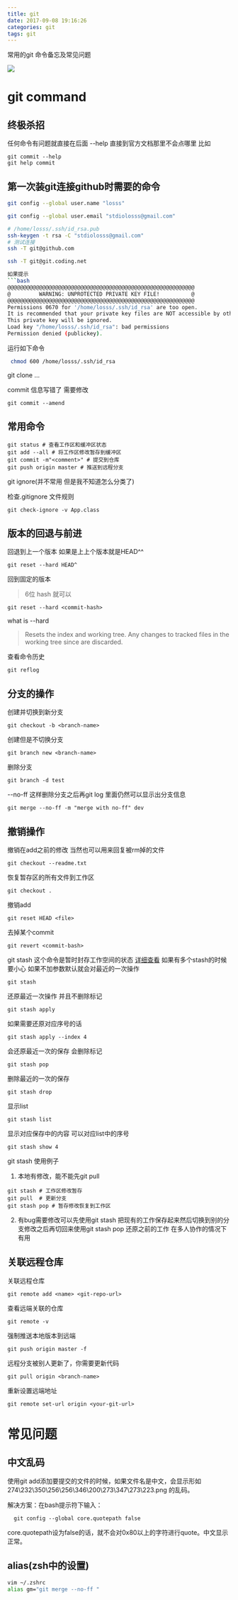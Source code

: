```yaml
---
title: git
date: 2017-09-08 19:16:26
categories: git
tags: git
---
```

常用的git 命令备忘及常见问题
<!--more-->
![](http://losssblog.oss-cn-hangzhou.aliyuncs.com/git-commands/1.png)
# git command
## 终极杀招
任何命令有问题就直接在后面 --help 直接到官方文档那里不会点哪里
比如
```
git commit --help
git help commit
```
## 第一次装git连接github时需要的命令
```bash
git config --global user.name "losss"

git config --global user.email "stdiolosss@gmail.com"  

# /home/losss/.ssh/id_rsa.pub
ssh-keygen -t rsa -C "stdiolosss@gmail.com"
# 测试连接
ssh -T git@github.com

ssh -T git@git.coding.net

如果提示
```bash
@@@@@@@@@@@@@@@@@@@@@@@@@@@@@@@@@@@@@@@@@@@@@@@@@@@@@@@@@@@
@         WARNING: UNPROTECTED PRIVATE KEY FILE!          @
@@@@@@@@@@@@@@@@@@@@@@@@@@@@@@@@@@@@@@@@@@@@@@@@@@@@@@@@@@@
Permissions 0670 for '/home/losss/.ssh/id_rsa' are too open.
It is recommended that your private key files are NOT accessible by others.
This private key will be ignored.
Load key "/home/losss/.ssh/id_rsa": bad permissions
Permission denied (publickey).
```
运行如下命令
```bash
 chmod 600 /home/losss/.ssh/id_rsa
```

git clone ...

commit 信息写错了 需要修改
```
git commit --amend
```
## 常用命令
```
git status # 查看工作区和缓冲区状态
git add --all # 将工作区修改暂存到缓冲区
git commit -m"<comment>" # 提交到仓库
git push origin master # 推送到远程分支
```

git ignore(并不常用 但是我不知道怎么分类了)

检查.gitignore 文件规则
```
git check-ignore -v App.class
```
## 版本的回退与前进
回退到上一个版本 如果是上上个版本就是HEAD^^
```
git reset --hard HEAD^
```

回到固定的版本
> 6位 hash 就可以
```
git reset --hard <commit-hash>
```

what is --hard
> Resets the index and working tree. Any changes to tracked files in the working tree since <commit> are discarded.

查看命令历史
```
git reflog
```

## 分支的操作
创建并切换到新分支
```
git checkout -b <branch-name>
```
创建但是不切换分支
```
git branch new <branch-name>
```

删除分支
```
git branch -d test
```

--no-ff 这样删除分支之后再git log 里面仍然可以显示出分支信息
```
git merge --no-ff -m "merge with no-ff" dev
```

## 撤销操作
撤销在add之前的修改 当然也可以用来回复被rm掉的文件
```
git checkout --readme.txt
```

恢复暂存区的所有文件到工作区
```
git checkout .
```

撤销add
```
git reset HEAD <file>
```

去掉某个commit
```
git revert <commit-bash>
```

git stash
这个命令是暂时封存工作空间的状态 [详细查看](https://www.liaoxuefeng.com/wiki/0013739516305929606dd18361248578c67b8067c8c017b000/00137602359178794d966923e5c4134bc8bf98dfb03aea3000)
如果有多个stash的时候要小心 如果不加参数默认就会对最近的一次操作
```
git stash
```

还原最近一次操作 并且不删除标记
```
git stash apply
```

如果需要还原对应序号的话
```
git stash apply --index 4
```

会还原最近一次的保存 会删除标记
```
git stash pop
```

删除最近的一次的保存
```
git stash drop
```

显示list
```
git stash list
```

显示对应保存中的内容 可以对应list中的序号
```
git stash show 4
```
git stash 使用例子
1. 本地有修改，能不能先git pull
```
git stash # 工作区修改暂存
git pull  # 更新分支
git stash pop # 暂存修改恢复到工作区
```
2. 有bug需要修改可以先使用git stash 把现有的工作保存起来然后切换到别的分支修改之后再切回来使用git stash pop 还原之前的工作 在多人协作的情况下有用

## 关联远程仓库
关联远程仓库
```
git remote add <name> <git-repo-url>
```
查看远端关联的仓库
```
git remote -v
```

强制推送本地版本到远端
```
git push origin master -f
```

远程分支被别人更新了，你需要更新代码
```
git pull origin <branch-name>
```
重新设置远端地址
```
git remote set-url origin <your-git-url>
```

# 常见问题
## 中文乱码 
使用git add添加要提交的文件的时候，如果文件名是中文，会显示形如 274\232\350\256\256\346\200\273\347\273\223.png 的乱码。 

解决方案：在bash提示符下输入： 
```
  git config --global core.quotepath false
```
core.quotepath设为false的话，就不会对0x80以上的字符进行quote。中文显示正常。 
## alias(zsh中的设置)
```bash
vim ~/.zshrc
alias gm="git merge --no-ff "
```